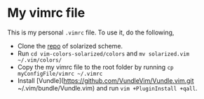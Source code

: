 # My vimrc file
This is my personal ```.vimrc``` file. To use it, do the following,
* Clone the [repo](https://github.com/altercation/vim-colors-solarized.git) of solarized scheme.
* Run ```cd vim-colors-solarized/colors``` and  ```mv solarized.vim ~/.vim/colors/```
* Copy the my vimrc file to the root folder by running ```cp myConfigFile/vimrc ~/.vimrc```
* Install [Vundle](https://github.com/VundleVim/Vundle.vim.git ~/.vim/bundle/Vundle.vim) and run ``` vim +PluginInstall +qall ```.
